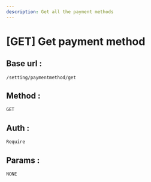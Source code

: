 ```yaml
---
description: Get all the payment methods
---
```


# \[GET] Get payment method

## Base url :&#x20;

```
/setting/paymentmethod/get
```

## Method :&#x20;

```
GET
```

## Auth :&#x20;

```
Require
```

## Params :&#x20;

```
NONE
```
